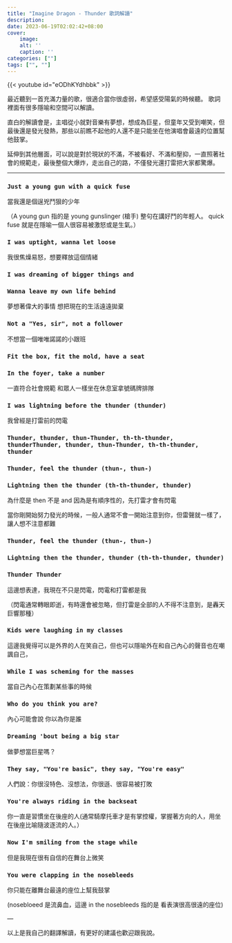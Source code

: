 ```yaml
---
title: "Imagine Dragon - Thunder 歌詞解讀"
description: 
date: 2023-06-19T02:02:42+08:00
cover:
    image: 
    alt: ''
    caption: ''
categories: [""]
tags: ["", ""]
---
```


{{< youtube id="eODhKYdhbbk" >}}

>

最近聽到一首充滿力量的歌，很適合當你很虛弱，希望感受陽氣的時候聽。 歌詞裡面有很多隱喻和空間可以解讀。

直白的解讀會是，主唱從小就對音樂有夢想，想成為巨星，但童年又受到嘲笑，但最後還是發光發熱，那些以前瞧不起他的人還不是只能坐在他演唱會最遠的位置幫他鼓掌。

延伸到其他層面，可以說是對於現狀的不滿，不被看好、不滿和壓抑，一直照著社會的規範走，最後整個大爆炸，走出自己的路，不僅發光還打雷把大家都驚爆。

---

### `Just a young gun with a quick fuse`

當我還是個逞兇鬥狠的少年

（A young gun 指的是 young gunslinger (槍手) 整句在講好鬥的年輕人。 quick fuse 就是在隱喻一個人很容易被激怒或是生氣。）

### `I was uptight, wanna let loose`

我很焦燥易怒，想要釋放這個情緒

### `I was dreaming of bigger things and`

### `Wanna leave my own life behind`

夢想著偉大的事情 想把現在的生活遠遠拋棄

### `Not a "Yes, sir", not a follower`

不想當一個唯唯諾諾的小跟班

### `Fit the box, fit the mold, have a seat`
### `In the foyer, take a number`

一直符合社會規範 和眾人一樣坐在休息室拿號碼牌排隊 

### `I was lightning before the thunder (thunder)`

我曾經是打雷前的閃電

### `Thunder, thunder, thun-Thunder, th-th-thunder, thunderThunder, thunder, thun-Thunder, th-th-thunder, thunder`
### `Thunder, feel the thunder (thun-, thun-)`
### `Lightning then the thunder (th-th-thunder, thunder)`

為什麼是 then 不是 and 因為是有順序性的，先打雷才會有閃電

當你剛開始努力發光的時候，一般人通常不會一開始注意到你，但雷聲就一樣了，讓人想不注意都難

### `Thunder, feel the thunder (thun-, thun-)`
### `Lightning then the thunder, thunder (th-th-thunder, thunder)`
### `Thunder Thunder`

這邊想表達，我現在不只是閃電，閃電和打雷都是我

（閃電通常轉眼即逝，有時還會被忽略，但打雷是全部的人不得不注意到，是轟天巨響那種）

### `Kids were laughing in my classes `

這邊我覺得可以是外界的人在笑自己，但也可以隱喻外在和自己內心的聲音也在嘲諷自己，

### `While I was scheming for the masses`

當自己內心在策劃某些事的時候

### `Who do you think you are?`

內心可能會說 你以為你是誰 

### `Dreaming 'bout being a big star`

做夢想當巨星嗎？

### `They say, "You're basic", they say, "You're easy"`

人們說：你很沒特色、沒想法，你很遜、很容易被打敗

### `You're always riding in the backseat`

你一直是習慣坐在後座的人(通常騎摩托車才是有掌控權，掌握著方向的人，用坐在後座比喻隨波逐流的人。）

### `Now I'm smiling from the stage while`

但是我現在很有自信的在舞台上微笑

### `You were clapping in the nosebleeds`

你只能在離舞台最遠的座位上幫我鼓掌

(nosebloeed 是流鼻血，這邊 in the nosebleeds 指的是 看表演很高很遠的座位)

—

以上是我自己的翻譯解讀，有更好的建議也歡迎跟我說。
